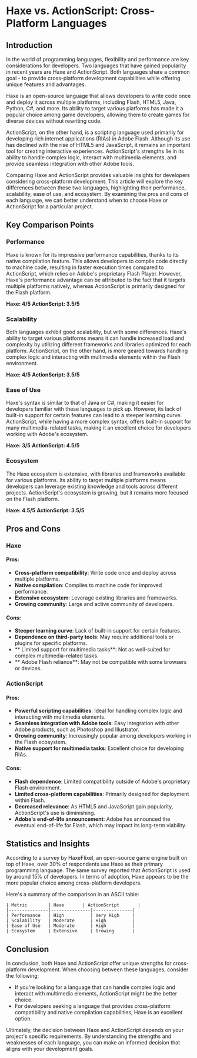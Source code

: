 # Haxe vs. ActionScript: Cross-Platform Languages
## Introduction

In the world of programming languages, flexibility and performance are key considerations for developers. Two languages that have gained popularity in recent years are Haxe and ActionScript. Both languages share a common goal - to provide cross-platform development capabilities while offering unique features and advantages.

Haxe is an open-source language that allows developers to write code once and deploy it across multiple platforms, including Flash, HTML5, Java, Python, C#, and more. Its ability to target various platforms has made it a popular choice among game developers, allowing them to create games for diverse devices without rewriting code.

ActionScript, on the other hand, is a scripting language used primarily for developing rich internet applications (RIAs) in Adobe Flash. Although its use has declined with the rise of HTML5 and JavaScript, it remains an important tool for creating interactive experiences. ActionScript's strengths lie in its ability to handle complex logic, interact with multimedia elements, and provide seamless integration with other Adobe tools.

Comparing Haxe and ActionScript provides valuable insights for developers considering cross-platform development. This article will explore the key differences between these two languages, highlighting their performance, scalability, ease of use, and ecosystem. By examining the pros and cons of each language, we can better understand when to choose Haxe or ActionScript for a particular project.

## Key Comparison Points

### Performance
Haxe is known for its impressive performance capabilities, thanks to its native compilation feature. This allows developers to compile code directly to machine code, resulting in faster execution times compared to ActionScript, which relies on Adobe's proprietary Flash Player. However, Haxe's performance advantage can be attributed to the fact that it targets multiple platforms natively, whereas ActionScript is primarily designed for the Flash platform.

**Haxe: 4/5**
**ActionScript: 3.5/5**

### Scalability
Both languages exhibit good scalability, but with some differences. Haxe's ability to target various platforms means it can handle increased load and complexity by utilizing different frameworks and libraries optimized for each platform. ActionScript, on the other hand, is more geared towards handling complex logic and interacting with multimedia elements within the Flash environment.

**Haxe: 4/5**
**ActionScript: 3.5/5**

### Ease of Use
Haxe's syntax is similar to that of Java or C#, making it easier for developers familiar with these languages to pick up. However, its lack of built-in support for certain features can lead to a steeper learning curve. ActionScript, while having a more complex syntax, offers built-in support for many multimedia-related tasks, making it an excellent choice for developers working with Adobe's ecosystem.

**Haxe: 3/5**
**ActionScript: 4.5/5**

### Ecosystem
The Haxe ecosystem is extensive, with libraries and frameworks available for various platforms. Its ability to target multiple platforms means developers can leverage existing knowledge and tools across different projects. ActionScript's ecosystem is growing, but it remains more focused on the Flash platform.

**Haxe: 4.5/5**
**ActionScript: 3.5/5**

## Pros and Cons

### Haxe
#### Pros:
- **Cross-platform compatibility**: Write code once and deploy across multiple platforms.
- **Native compilation**: Compiles to machine code for improved performance.
- **Extensive ecosystem**: Leverage existing libraries and frameworks.
- **Growing community**: Large and active community of developers.

#### Cons:
- **Steeper learning curve**: Lack of built-in support for certain features.
- **Dependence on third-party tools**: May require additional tools or plugins for specific platforms.
- ** Limited support for multimedia tasks**: Not as well-suited for complex multimedia-related tasks.
- ** Adobe Flash reliance**: May not be compatible with some browsers or devices.

### ActionScript
#### Pros:
- **Powerful scripting capabilities**: Ideal for handling complex logic and interacting with multimedia elements.
- **Seamless integration with Adobe tools**: Easy integration with other Adobe products, such as Photoshop and Illustrator.
- **Growing community**: Increasingly popular among developers working in the Flash ecosystem.
- **Native support for multimedia tasks**: Excellent choice for developing RIAs.

#### Cons:
- **Flash dependence**: Limited compatibility outside of Adobe's proprietary Flash environment.
- **Limited cross-platform capabilities**: Primarily designed for deployment within Flash.
- **Decreased relevance**: As HTML5 and JavaScript gain popularity, ActionScript's use is diminishing.
- **Adobe's end-of-life announcement**: Adobe has announced the eventual end-of-life for Flash, which may impact its long-term viability.

## Statistics and Insights
According to a survey by HaxeFlixel, an open-source game engine built on top of Haxe, over 30% of respondents use Haxe as their primary programming language. The same survey reported that ActionScript is used by around 15% of developers. In terms of adoption, Haxe appears to be the more popular choice among cross-platform developers.

Here's a summary of the comparison in an ASCII table:

```
| Metric        | Haxe       | ActionScript       |
|---------------|---------------|---------------|
| Performance   | High          | Very High     |
| Scalability   | Moderate      | High          |
| Ease of Use   | Moderate      | High          |
| Ecosystem     | Extensive     | Growing       |
```

## Conclusion

In conclusion, both Haxe and ActionScript offer unique strengths for cross-platform development. When choosing between these languages, consider the following:

* If you're looking for a language that can handle complex logic and interact with multimedia elements, ActionScript might be the better choice.
* For developers seeking a language that provides cross-platform compatibility and native compilation capabilities, Haxe is an excellent option.

Ultimately, the decision between Haxe and ActionScript depends on your project's specific requirements. By understanding the strengths and weaknesses of each language, you can make an informed decision that aligns with your development goals.